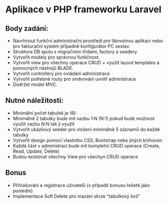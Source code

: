 # Aplikace v PHP frameworku Laravel
## Body zadání:
- Navrhnout funkční administrační prostředí pro libovolnou aplikaci nebo pro fakturační systém případně konfigurátor PC sestav.
- Struktura DB spolu s migračními třídami, factory a seedery.
- Vytvořit modely pro správnou funkčnost.
- Vytvořit view pro všechny operace CRUD + využít layout templates a pomocných nástrojů BLADE.
- Vytvořit controllery pro ovládání administrace
- Vytvořit potřebné routy pro směrování uvnitř administrace
- Dodržet model MVC.

## Nutné náležitosti:
- Minimální počet tabulek je (6)
- Minimálně 2 tabulky bude mít vazbu 1:N (N:1) pokud bude možnost využít vazbu N:N tak ji využít
- Vytvořit ukázkový seeder pro vložení minimálně 5 záznamů do každé tabulky
- Vytvořit design pomocí vlastního CSS, Bootstrap nebo jiných knihoven
- Každá část v administraci bude mít kompletní CRUD operace (Create, Read, Update, Delete)
- Budou existovat všechny View pro všechyn CRUD operace

## Bonus
- Přihlašování a registrace uživatelů (v případě bonusu řešetě jako poslední)
- Implementace Soft Delete pro mazání skrze "tabulkový koš"
